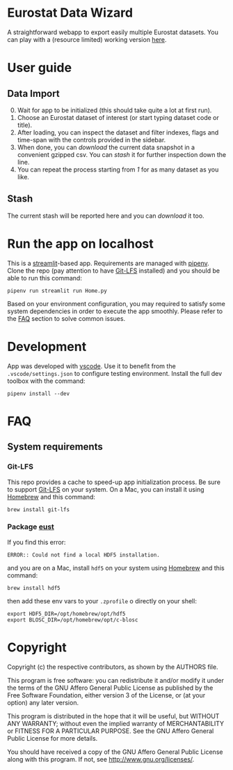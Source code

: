 # Eurostat Data Wizard
A straightforward webapp to export easily multiple Eurostat datasets. You can play with a (resource limited) working version [here](https://eurostat-datawizard.streamlit.app).

# User guide
## Data Import
0. Wait for app to be initialized (this should take quite a lot at first run).
1. Choose an Eurostat dataset of interest (or start typing dataset code or title).
2. After loading, you can inspect the dataset and filter indexes, flags and time-span with the controls provided in the sidebar.
3. When done, you can _download_ the current data snapshot in a convenient gzipped csv. You can _stash_ it for further inspection down the line. 
5. You can repeat the process starting from _1_ for as many dataset as you like.

## Stash
The current stash will be reported here and you can _download_ it too.

# Run the app on localhost
This is a [streamlit](https://streamlit.io/)-based app. Requirements are managed with [pipenv](https://pipenv.pypa.io/). 
Clone the repo (pay attention to have [Git-LFS](https://git-lfs.github.com/) installed) and you should be able to run this command:
```
pipenv run streamlit run Home.py
```
Based on your environment configuration, you may required to satisfy some system dependencies in order to execute the app smoothly. Please refer to the [FAQ](#FAQ) section to solve common issues.

# Development
App was developed with [vscode](https://code.visualstudio.com/). Use it to benefit from the `.vscode/settings.json` to configure testing environment.
Install the full dev toolbox with the command:
```
pipenv install --dev
```

# FAQ
## System requirements
### Git-LFS
This repo provides a cache to speed-up app initialization process. Be sure to support [Git-LFS](https://git-lfs.github.com/) on your system. On a Mac, you can install it using [Homebrew](https://brew.sh/) and this command:
```
brew install git-lfs
```
### Package [eust](https://github.com/rasmuse/eust)
If you find this error:
```
ERROR:: Could not find a local HDF5 installation.
```
and you are on a Mac, install `hdf5` on your system using [Homebrew](https://brew.sh/) and this command:
```
brew install hdf5
```
then add these env vars to your `.zprofile` o directly on your shell:
```
export HDF5_DIR=/opt/homebrew/opt/hdf5
export BLOSC_DIR=/opt/homebrew/opt/c-blosc
```

# Copyright
Copyright (c) the respective contributors, as shown by the AUTHORS file.

This program is free software: you can redistribute it and/or modify
it under the terms of the GNU Affero General Public License as published
by the Free Software Foundation, either version 3 of the License, or
(at your option) any later version.

This program is distributed in the hope that it will be useful,
but WITHOUT ANY WARRANTY; without even the implied warranty of
MERCHANTABILITY or FITNESS FOR A PARTICULAR PURPOSE.  See the
GNU Affero General Public License for more details.

You should have received a copy of the GNU Affero General Public License
along with this program.  If not, see <http://www.gnu.org/licenses/>.
